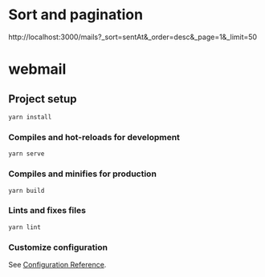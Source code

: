 # Sort and pagination
http://localhost:3000/mails?_sort=sentAt&_order=desc&_page=1&_limit=50

# webmail

## Project setup
```
yarn install
```

### Compiles and hot-reloads for development
```
yarn serve
```

### Compiles and minifies for production
```
yarn build
```

### Lints and fixes files
```
yarn lint
```

### Customize configuration
See [Configuration Reference](https://cli.vuejs.org/config/).
